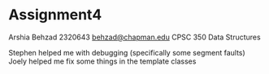 # Assignment4
Arshia Behzad
2320643
behzad@chapman.edu
CPSC 350 Data Structures

Stephen helped me with debugging (specifically some segment faults)
Joely helped me fix some things in the template classes


